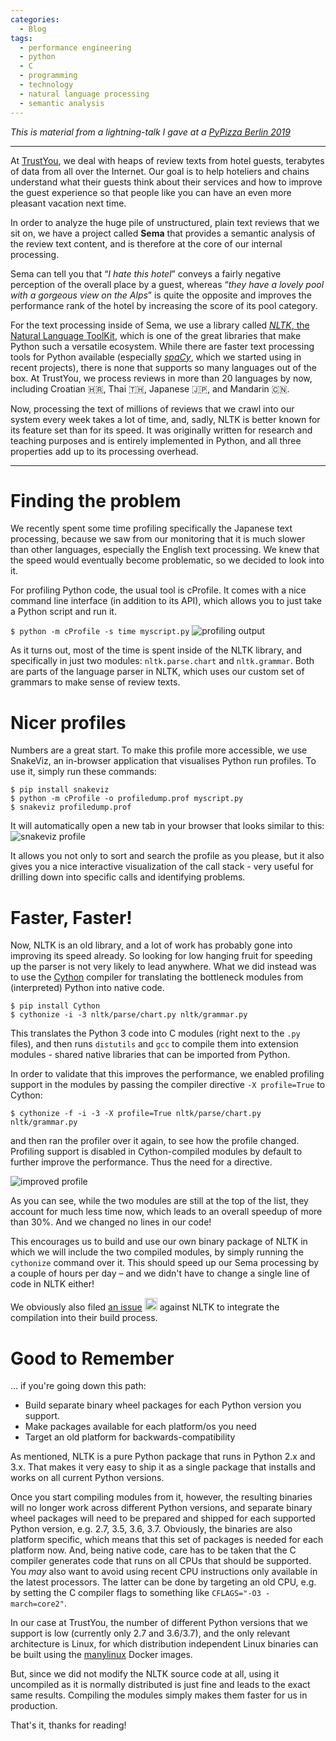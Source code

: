 ```yaml
---
categories:
  - Blog
tags:
  - performance engineering
  - python
  - C
  - programming
  - technology
  - natural language processing
  - semantic analysis
---
```


*This is material from a lightning-talk I gave at a [PyPizza Berlin 2019](https://2019.berlin.python.pizza/?ref=python.pizza)*

---

At [TrustYou](https://www.trustyou.com/), we deal with heaps of review texts from hotel guests, terabytes of data from all over the Internet. Our goal is to help hoteliers and chains understand what their guests think about their services and how to improve the guest experience so that people like you can have an even more pleasant vacation next time.

In order to analyze the huge pile of unstructured, plain text reviews that we sit on, we have a project called **Sema** that provides a semantic analysis of the review text content, and is therefore at the core of our internal processing.

Sema can tell you that “*I hate this hotel*” conveys a fairly negative perception of the overall place by a guest, whereas “*they have a lovely pool with a gorgeous view on the Alps*” is quite the opposite and improves the performance rank of the hotel by increasing the score of its pool category.

For the text processing inside of Sema, we use a library called [*NLTK*, the Natural Language ToolKit](https://www.nltk.org/), which is one of the great libraries that make Python such a versatile ecosystem. While there are faster text processing tools for Python available (especially [*spaCy*](https://spacy.io/), which we started using in recent projects), there is none that supports so many languages out of the box. At TrustYou, we process reviews in more than 20 languages by now, including Croatian 🇭🇷, Thai 🇹🇭, Japanese 🇯🇵, and Mandarin 🇨🇳.

Now, processing the text of millions of reviews that we crawl into our system every week takes a lot of time, and, sadly, NLTK is better known for its feature set than for its speed. It was originally written for research and teaching purposes and is entirely implemented in Python, and all three properties add up to its processing overhead.

---

Finding the problem
===================

We recently spent some time profiling specifically the Japanese text processing, because we saw from our monitoring that it is much slower than other languages, especially the English text processing. We knew that the speed would eventually become problematic, so we decided to look into it.

For profiling Python code, the usual tool is cProfile. It comes with a nice command line interface (in addition to its API), which allows you to just take a Python script and run it.

`$ python -m cProfile -s time myscript.py`
![profiling output](https://miro.medium.com/max/700/1*IojhpWij3sR6w4AysKYOyw.png "Profiling a Sema script that analyses a corpus of Japanese reviews")

As it turns out, most of the time is spent inside of the NLTK library, and specifically in just two modules: `nltk.parse.chart` and `nltk.grammar`. Both are parts of the language parser in NLTK, which uses our custom set of grammars to make sense of review texts.

Nicer profiles
==============

Numbers are a great start. To make this profile more accessible, we use SnakeViz, an in-browser application that visualises Python run profiles. To use it, simply run these commands:

`$ pip install snakeviz`  
`$ python -m cProfile -o profiledump.prof myscript.py`  
`$ snakeviz profiledump.prof`

It will automatically open a new tab in your browser that looks similar to this:
![snakeviz profile](https://miro.medium.com/max/700/1*qSLO0_xEtQDYKlIVw9EN_A.png)

It allows you not only to sort and search the profile as you please, but it also gives you a nice interactive visualization of the call stack - very useful for drilling down into specific calls and identifying problems.

Faster, Faster!
===============

Now, NLTK is an old library, and a lot of work has probably gone into improving its speed already. So looking for low hanging fruit for speeding up the parser is not very likely to lead anywhere. What we did instead was to use the [Cython](https://cython.org/) compiler for translating the bottleneck modules from (interpreted) Python into native code.

`$ pip install Cython`  
`$ cythonize -i -3 nltk/parse/chart.py nltk/grammar.py`

This translates the Python 3 code into C modules (right next to the `.py` files), and then runs `distutils` and `gcc` to compile them into extension modules - shared native libraries that can be imported from Python.

In order to validate that this improves the performance, we enabled profiling support in the modules by passing the compiler directive `-X profile=True` to Cython:

`$ cythonize -f -i -3 -X profile=True nltk/parse/chart.py nltk/grammar.py`

and then ran the profiler over it again, to see how the profile changed. Profiling support is disabled in Cython-compiled modules by default to further improve the performance. Thus the need for a directive.

![improved profile](https://miro.medium.com/max/700/1*m4Xow1I2gClBD_kK5GDQwA.png "The new profile using Cython-compiled modules")

As you can see, while the two modules are still at the top of the list, they account for much less time now, which leads to an overall speedup of more than 30%. And we changed no lines in our code!

This encourages us to build and use our own binary package of NLTK in which we will include the two compiled modules, by simply running the `cythonize` command over it. This should speed up our Sema processing by a couple of hours per day – and we didn't have to change a single line of code in NLTK either!

We obviously also filed [an issue](https://github.com/nltk/nltk/issues/2093)
<img src="https://github.githubassets.com/images/icons/emoji/octocat.png" width="20" height="20"/> against NLTK to integrate the compilation into their build process.

Good to Remember
================

... if you're going down this path:

* Build separate binary wheel packages for each Python version you support.
* Make packages available for each platform/os you need
* Target an old platform for backwards-compatibility

As mentioned, NLTK is a pure Python package that runs in Python 2.x and 3.x. That makes it very easy to ship it as a single package that installs and works on all current Python versions.

Once you start compiling modules from it, however, the resulting binaries will no longer work across different Python versions, and separate binary wheel packages will need to be prepared and shipped for each supported Python version, e.g. 2.7, 3.5, 3.6, 3.7. Obviously, the binaries are also platform specific, which means that this set of packages is needed for each platform now. And, being native code, care has to be taken that the C compiler generates code that runs on all CPUs that should be supported. You *may* also want to avoid using recent CPU instructions only available in the latest processors. The latter can be done by targeting an old CPU, e.g. by setting the C compiler flags to something like `CFLAGS="-O3 -march=core2"`.

In our case at TrustYou, the number of different Python versions that we support is low (currently only 2.7 and 3.6/3.7), and the only relevant architecture is Linux, for which distribution independent Linux binaries can be built using the [manylinux](https://github.com/pypa/manylinux) Docker images.

But, since we did not modify the NLTK source code at all, using it uncompiled as it is normally distributed is just fine and leads to the exact same results. Compiling the modules simply makes them faster for us in production.

That's it, thanks for reading!
